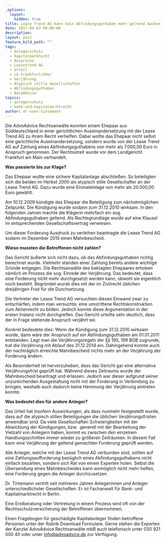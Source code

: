```yaml
---
_options:
  layout:
    hidden: true
title: Lease Trend AG kann kein Abfindungsguthaben mehr geltend machen – Prozesserfolg vor dem LG Frankfurt am Main
date: 2017-04-03 00:00:00
description:
layout: post
feature_bild_path: ""
tags:
  - Anlegerschutz
  - Kapitalmarktecht
  - Ansprüche
  - Leasetrend AG
  - Urteil
  - LG Frankfurt/Oder
  - Verjährung
  - Atypisch stille Gesellschafter
  - Abfindungsguthaben
  - AdvoAdvice
topics:
  - anlegerschutz
  - bank-und-kapitalmarktrecht
author: dr-sven-tintemann
---
```



Die AdvoAdvice Rechtsanwälte konnten einem Ehepaar aus Süddeutschland in einer gerichtlichen Auseinandersetzung mit der Lease Trend AG zu ihrem Recht verhelfen. Dabei wollte das Ehepaar nicht selbst eine gerichtliche Auseinandersetzung, sondern wurde von der Lease Trend AG auf Zahlung eines Abfindungsguthabens von mehr als 7.000,00 Euro in Anspruch genommen. Der Rechtsstreit wurde vor dem Landgericht Frankfurt am Main verhandelt.

**Was passierte bis zur Klage?**

Das Ehepaar wollte eine sichere Kapitalanlage abschließen. So beteiligten sich die beiden im Herbst 2000 als atypisch stille Gesellschafter an der Lease Trend AG. Dazu wurde eine Einmaleinlage von mehr als 20.000,00 Euro gewählt.

Am 10.12.2009 kündigte das Ehepaar die Beteiligung zum nächstmöglichen Zeitpunkt. Die Kündigung wurde sodann zum 31.12.2010 wirksam. In den folgenden Jahren machte die Klägerin mehrfach ein sog. Abfindungsguthaben geltend. Als Rechtsgrundlage wurde auf eine Klausel im entsprechenden Gesellschaftsvertrag verwiesen.

Um dieser Forderung Ausdruck zu verleihen beantragte die Lease Trend AG sodann im Dezember 2015 einen Mahnbescheid.

**Wieso mussten die Betroffenen nicht zahlen?**

Das Gericht äußerte sich nicht dazu, ob das Abfindungsguthaben richtig berechnet wurde. Vielmehr standen einer Zahlung bereits andere wichtige Gründe entgegen. Die Rechtsanwälte des beklagten Ehepaares erhoben nämlich im Prozess die sog. Einrede der Verjährung. Das bedeutet, dass eine Forderung nicht mehr durchgesetzt werden kann, obwohl sie eigentlich noch besteht. Begründet wurde dies mit der im Zivilrecht üblichen dreijährigen Frist für die Durchsetzung.

Die Vertreter der Lease Trend AG versuchten diesen Einwand zwar zu entschärfen, indem man versuchte, eine umstrittene Rechtskonstruktion zum Aktienrecht zu bilden. Jedoch konnte diese Argumentation in der ersten Instanz nicht durchgreifen. Das Gericht urteilte sehr deutlich, dass der in Frage stehende Anspruch verjährt sei.

Konkret bedeutete dies: Wenn die Kündigung zum 31.12.2010 wirksam wurde, dann wäre der Anspruch auf ein Abfindungsguthaben am 01.01.2011 entstanden. Legt man die Verjährungsregeln der §§ 195, 199 BGB zugrunde, trat die Verjährung mit Ablauf des 31.12.2014 ein. Dahingehend konnte auch der nachträglich erreichte Mahnbescheid nichts mehr an der Verjährung der Forderung ändern.

Als Besonderheit ist hervorzuheben, dass das Gericht gar eine alternative Verjährungsfrist geprüft hat. Während dieses Zeitraums wurde der Mahnbescheid beantragt und erlassen. Jedoch war dieser aufgrund seiner unzureichenden Ausgestaltung nicht mit der Forderung in Verbindung zu bringen, weshalb auch dadurch keine Hemmung der Verjährung eintreten konnte.

**Was bedeutet dies für andere Anleger?**

Das Urteil hat insofern Auswirkungen, als dass nunmehr festgestellt wurde, dass auf die atypisch stillen Beteiligungen die üblichen Verjährungsfristen anwendbar sind. Da viele Gesellschaften Schwierigkeiten mit der Abwicklung der Kündigungen, bzw.  generell mit der Bearbeitung der Vielzahl von Anlegern haben, kommt es zwischen den einzelnen Handlungsschritten immer wieder zu größeren Zeiträumen. In diesem Fall kann eine Verjährung der geltend gemachten Forderung geprüft werden.

Alle Anleger, welche mit der Lease Trend AG verbunden sind, sollten auf eine Zahlungsaufforderung bezüglich eines Abfindungsguthabens nicht einfach bezahlen, sondern sich Rat von einem Experten holen. Selbst die Übersendung eines Mahnbescheides kann womöglich nicht mehr helfen, eine Forderung gegen die Anleger durchzusetzen.

Dr. Tintemann vertritt seit mehreren Jahren Anlegerinnen und Anleger unterschiedlichster Gesellschaften. Er ist Fachanwalt für Bank- und Kapitalmarktrecht in Berlin.

Eine Erstberatung oder Vertretung in einem Prozess wird oft von der Rechtsschutzversicherung der Betroffenen übernommen.

Einen Fragebogen für geschädigte Kapitalanleger finden betroffene Personen unter der Rubrik Download Formulare. Gerne stehen die Experten der Kanzlei AdvoAdvice Rechtsanwälte mbB auch telefonisch unter 030 921 000 40 oder unter info@advoadvice.de zur Verfügung.
